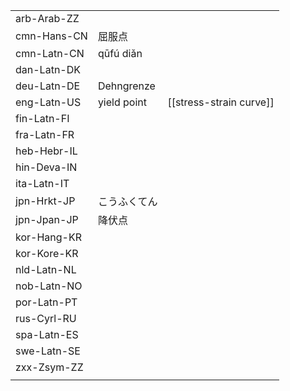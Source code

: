 | | | |
|-|-|-|
| arb-Arab-ZZ |  |  |
| cmn-Hans-CN | 屈服点 |  |
| cmn-Latn-CN | qūfú diǎn |  |
| dan-Latn-DK |  |  |
| deu-Latn-DE | Dehngrenze |  |
| eng-Latn-US | yield point | [[stress-strain curve]] |
| fin-Latn-FI |  |  |
| fra-Latn-FR |  |  |
| heb-Hebr-IL |  |  |
| hin-Deva-IN |  |  |
| ita-Latn-IT |  |  |
| jpn-Hrkt-JP | こうふくてん |  |
| jpn-Jpan-JP | 降伏点 |  |
| kor-Hang-KR |  |  |
| kor-Kore-KR |  |  |
| nld-Latn-NL |  |  |
| nob-Latn-NO |  |  |
| por-Latn-PT |  |  |
| rus-Cyrl-RU |  |  |
| spa-Latn-ES |  |  |
| swe-Latn-SE |  |  |
| zxx-Zsym-ZZ |  |  |
|  |  |  |
